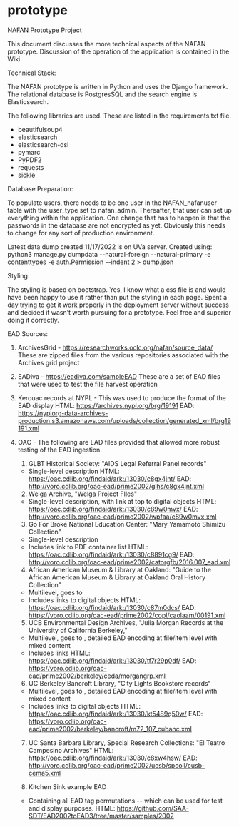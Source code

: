 # prototype
NAFAN Prototype Project

This document discusses the more technical aspects of the NAFAN prototype.  Discussion of the operation of the application is contained in the Wiki.


Technical Stack:

The NAFAN prototype is written in Python and uses the Django framework.  The relational database is PostgresSQL and the search engine is Elasticsearch.

The following libraries are used.  These are listed in the requirements.txt file.
- beautifulsoup4
- elasticsearch
- elasticsearch-dsl
- pymarc
- PyPDF2
- requests
- sickle

Database Preparation:

To populate users, there needs to be one user in the NAFAN_nafanuser table with the user_type set to nafan_admin.  Thereafter, that user can set up everything within the application.  One change that has to happen is that the passwords in the database are not encrypted as yet.  Obviously this needs to change for any sort of production environment.

Latest data dump created 11/17/2022 is on UVa server.  Created using:
python3 manage.py dumpdata --natural-foreign --natural-primary -e contenttypes -e auth.Permission --indent 2 > dump.json

Styling:

The styling is based on bootstrap.
Yes, I know what a css file is and would have been happy to use it rather than put the styling in each page.  Spent a day trying to get it work properly in the deployment server without success and decided it wasn't worth pursuing for a prototype.  Feel free and superior doing it correctly.


EAD Sources:

1. ArchivesGrid - https://researchworks.oclc.org/nafan/source_data/  These are zipped files from the various repositories associated with the Archives 
  grid project
2. EADiva - https://eadiva.com/sampleEAD  These are a set of EAD files that were used to test the file harvest operation
3. Kerouac records at NYPL - This was used to produce the format of the EAD display 
      HTML: https://archives.nypl.org/brg/19191
      EAD: https://nyplorg-data-archives-production.s3.amazonaws.com/uploads/collection/generated_xml/brg19191.xml
4. OAC - The following are EAD files provided that allowed more robust testing of the EAD ingestion.
    1) GLBT Historical Society: "AIDS Legal Referral Panel records"
    * Single-level description
      HTML: https://oac.cdlib.org/findaid/ark:/13030/c8gx4jnt/
      EAD: http://voro.cdlib.org/oac-ead/prime2002/glhs/c8gx4jnt.xml
 
    2) Welga Archive, "Welga Project FIles"
    * Single-level description, with <dao> link at top to digital objects
      HTML: https://oac.cdlib.org/findaid/ark:/13030/c89w0mvx/
      EAD: http://voro.cdlib.org/oac-ead/prime2002/wpfaa/c89w0mvx.xml
 
    3) Go For Broke National Education Center: "Mary Yamamoto Shimizu Collection"
    * Single-level description
    * Includes link to PDF container list
      HTML: https://oac.cdlib.org/findaid/ark:/13030/c8891cg9/
      EAD: http://voro.cdlib.org/oac-ead/prime2002/catorgfb/2016.007_ead.xml
 
    4) African American Museum & Library at Oakland: "Guide to the African American Museum & Library at Oakland Oral History Collection"
    * Multilevel, goes to <c03>
    * Includes <dao> links to digital objects
      HTML: https://oac.cdlib.org/findaid/ark:/13030/c87m0dcs/
      EAD: https://voro.cdlib.org/oac-ead/prime2002/copl/caolaam/00191.xml
 
    5) UCB Environmental Design Archives, "Julia Morgan Records at the University of California Berkeley,"
    * Multilevel, goes to <c03>, detailed EAD encoding at file/item level with mixed content
    * Includes <dao> links
      HTML: https://oac.cdlib.org/findaid/ark:/13030/tf7r29p0df/
      EAD: https://voro.cdlib.org/oac-ead/prime2002/berkeley/ceda/morgangrp.xml
 
    6) UC Berkeley Bancroft Library, "City Lights Bookstore records"
    * Multilevel, goes to <c03>, detailed EAD encoding at file/item level with mixed content
    * Includes <dao> links to digital objects
      HTML: https://oac.cdlib.org/findaid/ark:/13030/kt5489q50w/
      EAD: https://voro.cdlib.org/oac-ead/prime2002/berkeley/bancroft/m72_107_cubanc.xml
 
    7) UC Santa Barbara Library, Special Research Collections: "El Teatro Campesino Archives"
      HTML: https://oac.cdlib.org/findaid/ark:/13030/c8xw4hsw/
      EAD: http://voro.cdlib.org/oac-ead/prime2002/ucsb/spcoll/cusb-cema5.xml

    8) Kitchen Sink example EAD
    * Containing all EAD tag permutations -- which can be used for test and display purposes. 
      HTML: https://github.com/SAA-SDT/EAD2002toEAD3/tree/master/samples/2002

